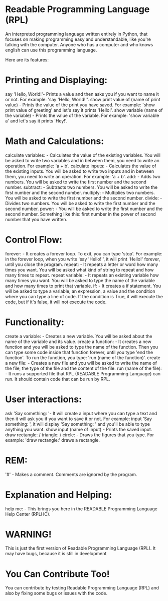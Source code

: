 # Readable Programming Language (RPL)
An interpreted programming language written entirely in Python, that focuses on making programming easy and understandable, like you're talking with the computer. Anyone who has a computer and who knows english can use this programming language.

Here are its features:

# Printing and Displaying:
say 'Hello, World!'- Prints a value and then asks you if you want to name it or not. For example: 'say 'Hello, World!''. show print value of (name of print value) - Prints the value of the print you have saved. For example: 'show print value of greeting' and let's say it prints 'Hello!'. show variable (name of the variable) - Prints the value of the variable. For example: 'show variable a' and let's say it prints 'Hey!'.

# Math and Calculations:
calculate variables: - Calculates the value of the existing variables. You will be asked to write two variables and in between them, you need to write an operation. For example: 'a + b'. calculate inputs: - Calculates the value of the existing inputs. You will be asked to write two inputs and in between them, you need to write an operation. For example: 'a + b'.
add: - Adds two numbers. You will be asked to write the first number and the second number. subtract: - Subtracts two numbers. You will be asked to write the first number and the second number. multiply: - Multiplies two numbers. You will be asked to write the first number and the second number. divide: - Divides two numbers. You will be asked to write the first number and the second number. power: - You will be asked to write the first number and the second number. Something like this: first number in the power of second number that you have written.

# Control Flow:
forever: - It creates a forever loop. To exit, you can type 'stop'. For example: in the forever loop, when you write 'say 'Hello!'', it will print 'Hello!' forever, until you close the program. repeat: - It repeats a letter or word how many times you want. You will be asked what kind of string to repeat and how many times to repeat. repeat variable: - It repeats an existing variable how many times you want. You will be asked to type the name of the variable and how many times to print that variable. if: - It creates a if statement. You will be asked to type a variable, an expression, a value and the condition where you can type a line of code. If the condition is True, it will execute the code, but if it's false, it will not execute the code.

# Functionality:
create a variable: - Creates a new variable. You will be asked about the name of the variable and its value. create a function: - It creates a new function and you will be asked to type the name of the function. Then you can type some code inside that function forever, until you type 'end the function'. To run the function, you type: 'run (name of the function)'. create a new file: - Creates a new file and you will be asked to write the name of the file, the type of the file and the content of the file. run (name of the file): - It runs a supported file that RPL (READABLE Programming Language) can run. It should contain code that can be run by RPL.

# User interactions:
ask 'Say something: '- It will create a input where you can type a text and then it will ask you if you want to save it or not. For example: input 'Say something: ', it will display 'Say something: ' and you'll be able to type anything you want. show input (name of input) - Prints the saved input. draw rectangle: / triangle: / circle: - Draws the figures that you type. For example: 'draw rectangle:' draws a rectangle.

# REM:
'#' - Makes a comment. Comments are ignored by the program.

# Explanation and Helping:
help me: - This brings you here in the READABLE Programming Language Help Center (RPLHC).

# WARNING!
This is just the first version of Readable Programming Language (RPL). It may have bugs, because it is still in development

# You Can Contribute Too!
You can contribute by testing Readable Programming Language (RPL) and also by fixing some bugs or issues with the code.
